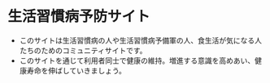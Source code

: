# 生活習慣病予防サイト
* このサイトは生活習慣病の人や生活習慣病予備軍の人、食生活が気になる人たちのためのコミュニティサイトです。
* このサイトを通じて利用者同士で健康の維持。増進する意識を高めあい、健康寿命を伸ばしていきましょう。




<!--# README-->


<!--This README would normally document whatever steps are necessary to get the-->
<!--application up and running.-->

<!--Things you may want to cover:-->

<!--* Ruby version-->

<!--* System dependencies-->

<!--* Configuration-->

<!--* Database creation-->

<!--* Database initialization-->

<!--* How to run the test suite-->

<!--* Services (job queues, cache servers, search engines, etc.)-->

<!--* Deployment instructions-->

<!--* ...-->
